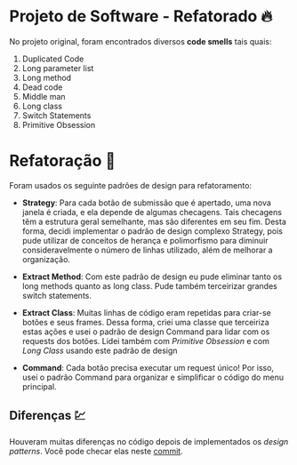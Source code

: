 # Projeto de Software - Refatorado 🔥
No projeto original, foram encontrados diversos **code smells** tais quais:
1. Duplicated Code  
2. Long parameter list
4. Long method
5. Dead code
6. Middle man
7. Long class
8. Switch Statements
9. Primitive Obsession

# Refatoração 🧹
Foram usados os seguinte padrões de design para refatoramento:
- **Strategy**: Para cada botão de submissão que é apertado, uma nova janela é criada, e ela depende de algumas checagens. Tais checagens têm a estrutura geral semelhante, mas são diferentes em seu fim. Desta forma, decidi implementar o padrão de design complexo Strategy, pois pude utilizar de conceitos de herança e polimorfismo para diminuir consideravelmente o número de linhas utilizado, além de melhorar a organização.

- **Extract Method**: Com este padrão de design eu pude eliminar tanto os long methods quanto as long class. Pude também terceirizar grandes switch statements.

- **Extract Class**: Muitas linhas de código eram repetidas para criar-se botões e seus frames. Dessa forma, criei uma classe que terceiriza estas ações e usei o padrão de design Command para lidar com os requests dos botões. Lidei também com *Primitive Obsession* e com *Long Class* usando este padrão de design

- **Command**: Cada botão precisa executar um request único! Por isso, usei o padrão Command para organizar e simplificar o código do menu principal. 

## Diferenças 💹

Houveram muitas diferenças no código depois de implementados os *design patterns*. Você pode checar elas neste [commit](https://github.com/mantertius/RefactoredSoftwareProject/commit/a4d45851e46725a717841fe3a012b5a66aa352b5).
